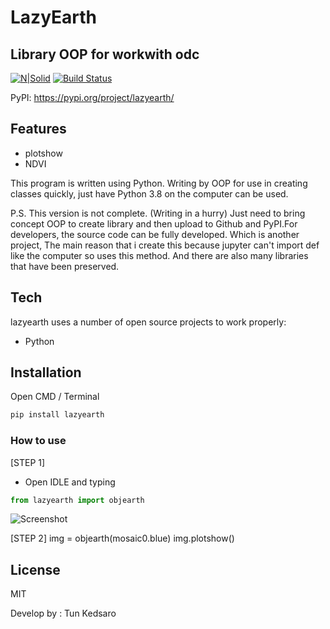 # LazyEarth
## Library OOP for workwith odc 

[![N|Solid](https://cldup.com/dTxpPi9lDf.thumb.png)](https://nodesource.com/products/nsolid)
[![Build Status](https://travis-ci.org/joemccann/dillinger.svg?branch=master)](https://travis-ci.org/joemccann/dillinger)

PyPI: https://pypi.org/project/lazyearth/
## Features

- plotshow
- NDVI

This program is written using Python. Writing by OOP for use in creating classes quickly, just have Python 3.8 on the computer can be used.


P.S. This version is not complete. (Writing in a hurry) Just need to bring concept OOP to create library and then upload to Github and PyPI.For developers, the source code can be fully developed. Which is another project, The main reason that i create this because jupyter can't import def like the computer so uses this method. And there are also many libraries that have been preserved.

## Tech

lazyearth uses a number of open source projects to work properly:

- Python


## Installation

Open CMD / Terminal

```python
pip install lazyearth
```

### How to use

[STEP 1]
- Open IDLE and typing

```python
from lazyearth import objearth
```




![Screenshot](example1.GIF)

[STEP 2]
img = objearth(mosaic0.blue)
img.plotshow()




## License

MIT


Develop by : Tun Kedsaro


